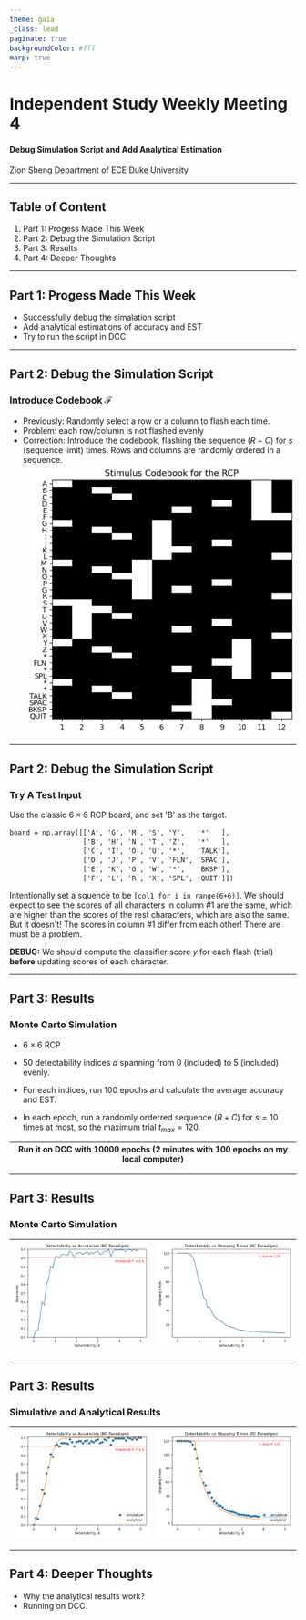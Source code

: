 ```yaml
---
theme: gaia
_class: lead
paginate: true
backgroundColor: #fff
marp: true
---
```

# **Independent Study Weekly Meeting 4**

#### Debug Simulation Script and Add Analytical Estimation

Zion Sheng
Department of ECE
Duke University

---
## Table of Content

1. Part 1: Progess Made This Week
2. Part 2: Debug the Simulation Script
3. Part 3: Results
4. Part 4: Deeper Thoughts

---
## Part 1: Progess Made This Week
<style scoped>
img[alt~="center"] {
  display: block;
  margin: 0 auto;
}
</style>

- Successfully debug the simalation script
- Add analytical estimations of accuracy and EST
- Try to run the script in DCC

---
## Part 2: Debug the Simulation Script
<style scoped>
img[alt~="center"] {
  display: block;
  margin: 0 auto;
}

section {
  font-size: 25px
}
</style>

### Introduce Codebook $\mathcal{F}$
- Previously: Randomly select a row or a column to flash each time.
- Problem: each row/column is not flashed evenly
- Correction: Introduce the codebook, flashing the sequence $(R+C)$ for $s$ (sequence limit) times. Rows and columns are randomly ordered in a sequence.
![width:350px center](Image/codebook.png)

---
## Part 2: Debug the Simulation Script
<style scoped>
img[alt~="center"] {
  display: block;
  margin: 0 auto;
}

section {
  font-size: 25px
}
</style>
### Try A Test Input
Use the classic $6 \times 6$ RCP board, and set 'B' as the target.
```
board = np.array([['A', 'G', 'M', 'S', 'Y',   '*'   ],
                  ['B', 'H', 'N', 'T', 'Z',   '*'   ],
                  ['C', 'I', 'O', 'U', '*',   'TALK'],
                  ['D', 'J', 'P', 'V', 'FLN', 'SPAC'],
                  ['E', 'K', 'G', 'W', '*',   'BKSP'],
                  ['F', 'L', 'R', 'X', 'SPL', 'QUIT']])
```

Intentionally set a squence to be `[col1 for i in range(6+6)]`. We should expect to see the scores of all characters in column #1 are the same, which are higher than the scores of the rest characters, which are also the same. But it doesn't! The scores in column #1 differ from each other! There are must be a problem.

**DEBUG:** We should compute the classifier score $y$ for each flash (trial) **before** updating scores of each character.

---
## Part 3: Results
<style scoped>
img[alt~="center"] {
  display: block;
  margin: 0 auto;
}

section {
  font-size: 25px
}
</style>

### Monte Carto Simulation

- $6 \times 6$ RCP

- 50 detectability indices $d$ spanning from 0 (included) to 5 (included) evenly.

- For each indices, run 100 epochs and calculate the average accuracy and EST.

- In each epoch, run a randomly orderred sequence $(R+C)$ for $s=10$ times at most, so the maximum trial $t_{max} = 120$.

| Run it on DCC with 10000 epochs (2 minutes with 100 epochs on my local computer) |
| ------------------------------------------------------------ |

---
## Part 3: Results
<style scoped>
img[alt~="center"] {
  display: block;
  margin: 0 auto;
}

section {
  font-size: 25px
}
</style>

### Monte Carto Simulation
|![alt](Image/new/sim_accuracy.png) | ![alt](Image/new/sim_est.png)|
|-|-|

---
## Part 3: Results
<style scoped>
img[alt~="center"] {
  display: block;
  margin: 0 auto;
}

section {
  font-size: 25px
}
</style>

### Simulative and Analytical Results
|![alt](Image/new/both_accuracy.png) | ![alt](Image/new/both_est.png)|
|-|-|

---
## Part 4: Deeper Thoughts
<style scoped>
img[alt~="center"] {
  display: block;
  margin: 0 auto;
}

section {
  font-size: 25px
}
</style>

- Why the analytical results work?
- Running on DCC.